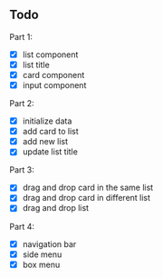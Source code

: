 ## Todo

Part 1:

- [x] list component
- [x] list title
- [x] card component
- [x] input component

Part 2:
- [x] initialize data
- [x] add card to list
- [x] add new list
- [x] update list title

Part 3:
- [x] drag and drop card in the same list
- [x] drag and drop card in different list
- [x] drag and drop list

Part 4:
- [x] navigation bar
- [x] side menu
- [x] box menu

